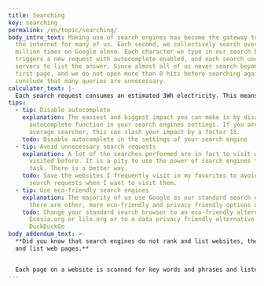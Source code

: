 ```yaml
---
title: Searching
key: searching
permalink: /en/topic/searching/
body_intro_text: Making use of search engines has become the gateway to using
  the internet for many of us. Each second, we collectively search over 4
  million times on Google alone. Each character we type in our search bar
  triggers a new request with autocomplete enabled, and each search uses many
  servers to list the answer. Since almost all of us never search beyond the
  first page, and we do not open more than 8 hits before searching again, we can
  conclude that many queries are unnecessary.
calculator_text: |-
  Each search request consumes an estimated 3Wh electricity. This means that the CO2 impact of searching is strongly correlated to the amount of search requests we do. Globally we perform 115 search requests per person per day. Seems a lot more than you do? Not quite, since autocomplete triggers new requests with every character you type in the search bar.
tips:
  - tip: Disable autocomplete
    explanation: The easiest and biggest impact you can make is by disabling the
      autocomplete function in your search engines settings. If you are an
      average searcher, this can slash your impact by a factor 15.
    todo: Disable autocomplete in the settings of your search engine
  - tip: Avoid unnecessary search requests
    explanation: A lot of the searches performed are in fact to visit websites
      visited before. It is a pity to use the power of search engines for this
      task. There is a better way.
    todo: Save the websites I frequently visit in my favorites to avoid unnecessary
      search requests when I want to visit them.
  - tip: Use eco-friendly search engines
    explanation: The majority of us use Google as our standard search engine, but
      there are other, more eco-friendly and privacy friendly options out there.
    todo: Change your standard search browser to an eco-friendly alternative like
      Ecosia.org or lilo.org or to a data privacy friendly alternative like
      DuckDuckGo
body_addendum_text: >-
  **Did you know that search engines do not rank and list websites, they rank
  and list web pages.**


  Each page on a website is scanned for key words and phrases and listed and ranked according to the search engines formula. This means any page on any website can appear in the search results. This process is so demanding that a single search uses around the same amount of computing power it took to send the Apollo 11 astronauts to the Moon. Our searches on Google consume a whopping 63.000 GW per year. This is almost 3 times the total Dutch renewable energy production. They claim to be using 100% sustainable energy for their operations, but this includes a large portion of energy from biomass.
---
```

